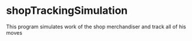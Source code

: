 # shopTrackingSimulation
This program simulates work of the shop merchandiser and track all of his moves
